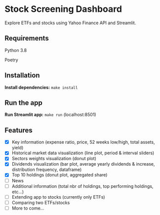 # Stock Screening Dashboard

Explore ETFs and stocks using Yahoo Finance API and Streamlit.

## Requirements

Python 3.8

Poetry

## Installation

**Install dependencies:** `make install`

## Run the app

**Run Streamlit app:** `make run` (localhost:8501)

## Features

- [x] Key information (expense ratio, price, 52 weeks low/high, total assets, yield)
- [x] Historical market data visualization (line plot, period & interval sliders)
- [x] Sectors weights visualization (donut plot)
- [x] Dividends visualization (bar plot, average yearly dividends & increase, distribution frequency, dataframe)
- [x] Top 10 holdings (donut plot, aggregated share)
- [ ] News
- [ ] Additional information (total nbr of holdings, top performing holdings, etc...)
- [ ] Extending app to stocks (currently only ETFs)
- [ ] Comparing two ETFs/stocks
- [ ] More to come...
